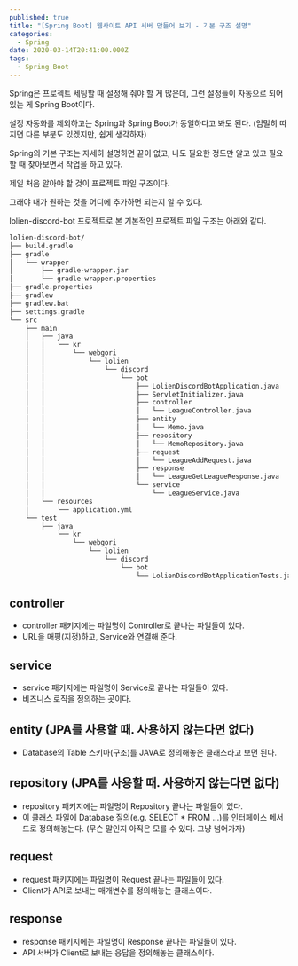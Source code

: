 ```yaml
---
published: true
title: "[Spring Boot] 웹사이트 API 서버 만들어 보기 - 기본 구조 설명"
categories:
  - Spring
date: 2020-03-14T20:41:00.000Z
tags:
  - Spring Boot
---
```


Spring은 프로젝트 세팅할 때 설정해 줘야 할 게 많은데, 그런 설정들이 자동으로 되어있는 게 Spring Boot이다.

설정 자동화를 제외하고는 Spring과 Spring Boot가 동일하다고 봐도 된다. (엄밀히 따지면 다른 부분도 있겠지만, 쉽게 생각하자)

Spring의 기본 구조는 자세히 설명하면 끝이 없고, 나도 필요한 정도만 알고 있고 필요할 때 찾아보면서 작업을 하고 있다.

제일 처음 알아야 할 것이 프로젝트 파일 구조이다.

그래야 내가 원하는 것을 어디에 추가하면 되는지 알 수 있다.

lolien-discord-bot 프로젝트로 본 기본적인 프로젝트 파일 구조는 아래와 같다.

```bash
lolien-discord-bot/
├── build.gradle
├── gradle
│   └── wrapper
│       ├── gradle-wrapper.jar
│       └── gradle-wrapper.properties
├── gradle.properties
├── gradlew
├── gradlew.bat
├── settings.gradle
└── src
    ├── main
    │   ├── java
    │   │   └── kr
    │   │       └── webgori
    │   │           └── lolien
    │   │               └── discord
    │   │                   └── bot
    │   │                       ├── LolienDiscordBotApplication.java
    │   │                       ├── ServletInitializer.java
    │   │                       ├── controller
    │   │                       │   └── LeagueController.java
    │   │                       ├── entity
    │   │                       │   └── Memo.java
    │   │                       ├── repository
    │   │                       │   └── MemoRepository.java
    │   │                       ├── request
    │   │                       │   └── LeagueAddRequest.java
    │   │                       ├── response
    │   │                       │   └── LeagueGetLeagueResponse.java
    │   │                       └── service
    │   │                           └── LeagueService.java
    │   └── resources
    │       └── application.yml
    └── test
        ├── java
            └── kr
                └── webgori
                    └── lolien
                        └── discord
                            └── bot
                                └── LolienDiscordBotApplicationTests.java
```

## controller
* controller 패키지에는 파일명이 Controller로 끝나는 파일들이 있다.
* URL을 매핑(지정)하고, Service와 연결해 준다.

## service
* service 패키지에는 파일명이 Service로 끝나는 파일들이 있다.
* 비즈니스 로직을 정의하는 곳이다.

## entity (JPA를 사용할 때. 사용하지 않는다면 없다)
* Database의 Table 스키마(구조)를 JAVA로 정의해놓은 클래스라고 보면 된다.

## repository (JPA를 사용할 때. 사용하지 않는다면 없다)
* repository 패키지에는 파일명이 Repository 끝나는 파일들이 있다.
* 이 클래스 파일에 Database 질의(e.g. SELECT * FROM …)를 인터페이스 메서드로 정의해놓는다. (무슨 말인지 아직은 모를 수 있다. 그냥 넘어가자)

## request
* request 패키지에는 파일명이 Request 끝나는 파일들이 있다.
* Client가 API로 보내는 매개변수를 정의해놓는 클래스이다.

## response
* response 패키지에는 파일명이 Response 끝나는 파일들이 있다.
* API 서버가 Client로 보내는 응답을 정의해놓는 클래스이다.